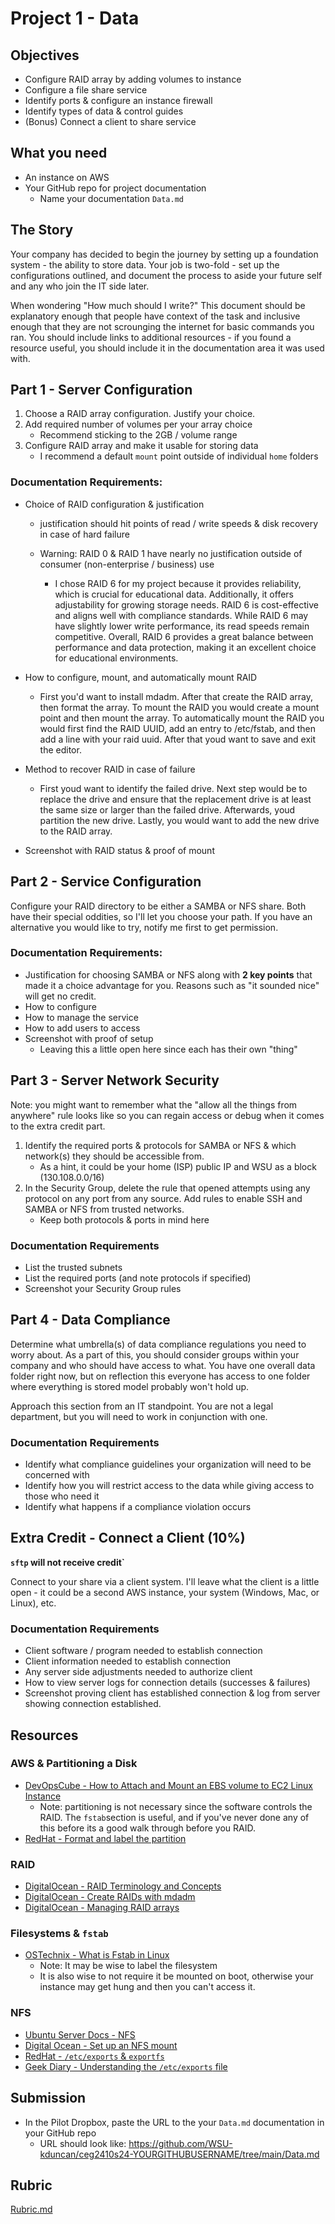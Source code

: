 # Project 1 - Data

## Objectives

- Configure RAID array by adding volumes to instance
- Configure a file share service
- Identify ports & configure an instance firewall
- Identify types of data & control guides
- (Bonus) Connect a client to share service

## What you need

- An instance on AWS
- Your GitHub repo for project documentation
    - Name your documentation `Data.md`

## The Story

Your company has decided to begin the journey by setting up a foundation system - the ability to store data.  Your job is two-fold - set up the configurations outlined, and document the process to aside your future self and any who join the IT side later.

When wondering "How much should I write?"  This document should be explanatory enough that people have context of the task and inclusive enough that they are not scrounging the internet for basic commands you ran.  You should include links to additional resources - if you found a resource useful, you should include it in the documentation area it was used with.

## Part 1 - Server Configuration

1. Choose a RAID array configuration.  Justify your choice.
2. Add required number of volumes per your array choice
    - Recommend sticking to the 2GB / volume range
3. Configure RAID array and make it usable for storing data
    - I recommend a default `mount` point outside of individual `home` folders

### Documentation Requirements:
- Choice of RAID configuration & justification
    - justification should hit points of read / write speeds & disk recovery in case of hard failure
    - Warning: RAID 0 & RAID 1 have nearly no justification outside of consumer (non-enterprise / business) use

      *  I chose RAID 6 for my project because it provides reliability, which is crucial for educational data. Additionally, it offers adjustability for growing storage needs. RAID 6 is cost-effective and aligns well with compliance standards. While RAID 6 may have slightly lower write performance, its read speeds remain competitive. Overall, RAID 6 provides a great balance between performance and data protection, making it an excellent choice for educational environments.
        
- How to configure, mount, and automatically mount RAID

  * First you'd want to install mdadm. After that create the RAID array, then format the array. To mount the RAID you would create a mount point and then mount the array. To automatically mount the RAID you would first find the RAID UUID, add an entry to /etc/fstab, and then add a line with your raid uuid. After that youd want to save and exit the editor.
    
- Method to recover RAID in case of failure

  * First youd want to identify the failed drive. Next step would be to replace the drive and ensure that the replacement drive is at least the same size or larger than the failed drive. Afterwards, youd partition the new drive. Lastly, you would want to add the new drive to the RAID array.
     
- Screenshot with RAID status & proof of mount

## Part 2 - Service Configuration

Configure your RAID directory to be either a SAMBA or NFS share.  Both have their special oddities, so I'll let you choose your path.  If you have an alternative you would like to try, notify me first to get permission.

### Documentation Requirements:
- Justification for choosing SAMBA or NFS along with **2 key points** that made it a choice advantage for you.  Reasons such as "it sounded nice" will get no credit.
- How to configure
- How to manage the service
- How to add users to access
- Screenshot with proof of setup 
    - Leaving this a little open here since each has their own "thing"

## Part 3 - Server Network Security

Note: you might want to remember what the "allow all the things from anywhere" rule looks like so you can regain access or debug when it comes to the extra credit part.

1. Identify the required ports & protocols for SAMBA or NFS & which network(s) they should be accessible from.  
    - As a hint, it could be your home (ISP) public IP and WSU as a block (130.108.0.0/16)
2. In the Security Group, delete the rule that opened attempts using any protocol on any port from any source.  Add rules to enable SSH and SAMBA or NFS from trusted networks.
    - Keep both protocols & ports in mind here

### Documentation Requirements
- List the trusted subnets
- List the required ports (and note protocols if specified)
- Screenshot your Security Group rules

## Part 4 - Data Compliance

Determine what umbrella(s) of data compliance regulations you need to worry about.  As a part of this, you should consider groups within your company and who should have access to what.  You have one overall data folder right now, but on reflection this everyone has access to one folder where everything is stored model probably won't hold up.

Approach this section from an IT standpoint.  You are not a legal department, but you will need to work in conjunction with one.

### Documentation Requirements
- Identify what compliance guidelines your organization will need to be concerned with
- Identify how you will restrict access to the data while giving access to those who need it
- Identify what happens if a compliance violation occurs 

## Extra Credit - Connect a Client (10%)

**`sftp` will not receive credit`**

Connect to your share via a client system.  I'll leave what the client is a little open - it could be a second AWS instance, your system (Windows, Mac, or Linux), etc.

### Documentation Requirements
- Client software / program needed to establish connection
- Client information needed to establish connection
- Any server side adjustments needed to authorize client
- How to view server logs for connection details (successes & failures)
- Screenshot proving client has established connection & log from server showing connection established.

## Resources

### AWS & Partitioning a Disk
- [DevOpsCube - How to Attach and Mount an EBS volume to EC2 Linux Instance](https://devopscube.com/mount-ebs-volume-ec2-instance/)
    - Note: partitioning is not necessary since the software controls the RAID.  The `fstab`section is useful, and if you've never done any of this before its a good walk through before you RAID.
- [RedHat - Format and label the partition](https://access.redhat.com/documentation/en-us/red_hat_enterprise_linux/6/html/storage_administration_guide/s3-disk-storage-parted-create-part-mkfs)

### RAID
- [DigitalOcean - RAID Terminology and Concepts](https://www.digitalocean.com/community/tutorials/an-introduction-to-raid-terminology-and-concepts)
- [DigitalOcean - Create RAIDs with mdadm](https://www.digitalocean.com/community/tutorials/how-to-create-raid-arrays-with-mdadm-on-ubuntu-22-04)
- [DigitalOcean - Managing RAID arrays](https://www.digitalocean.com/community/tutorials/how-to-create-raid-arrays-with-mdadm-on-ubuntu-22-04)

### Filesystems & `fstab`
- [OSTechnix - What is Fstab in Linux](https://ostechnix.com/what-is-fstab-in-linux-introduction-to-linux-etc-fstab-file/)
    - Note: It may be wise to label the filesystem
    - It is also wise to not require it be mounted on boot, otherwise your instance may get hung and then you can't access it.

### NFS

- [Ubuntu Server Docs - NFS](https://ubuntu.com/server/docs/service-nfs)
- [Digital Ocean - Set up an NFS mount](https://www.digitalocean.com/community/tutorials/how-to-set-up-an-nfs-mount-on-ubuntu-20-04)
- [RedHat - `/etc/exports` & `exportfs`](https://access.redhat.com/documentation/en-us/red_hat_enterprise_linux/5/html/deployment_guide/s1-nfs-server-config-exports) 
- [Geek Diary - Understanding the `/etc/exports` file](https://www.thegeekdiary.com/understanding-the-etc-exports-file/)

## Submission

- In the Pilot Dropbox, paste the URL to the your `Data.md` documentation in your GitHub repo
  - URL should look like: https://github.com/WSU-kduncan/ceg2410s24-YOURGITHUBUSERNAME/tree/main/Data.md

## Rubric

[Rubric.md](Rubric.md)
